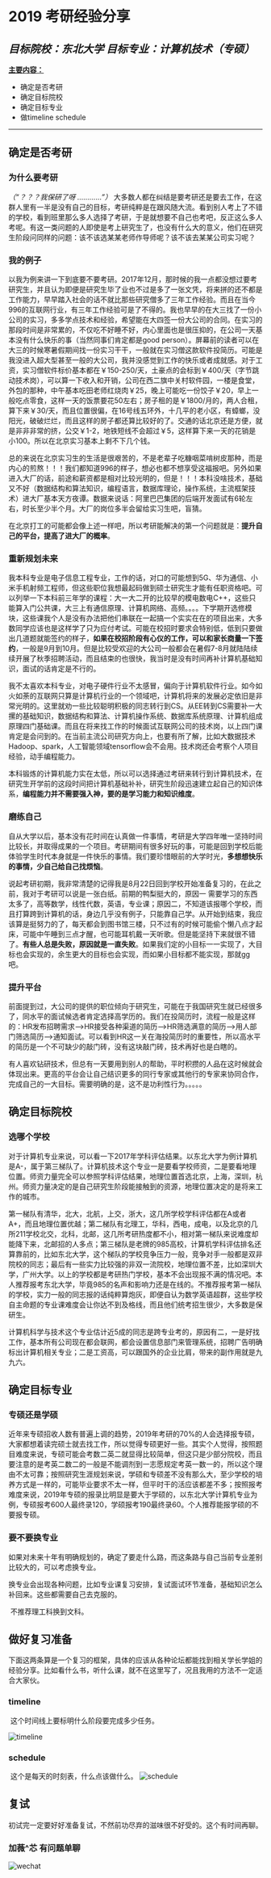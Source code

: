 # 2019 考研经验分享
*目标院校：东北大学  目标专业：计算机技术（专硕）*
---
<u>**主要内容：**</u>

- 确定是否考研
- 确定目标院校
- 确定目标专业
- 做timeline schedule

---
## 确定是否考研
### 为什么要考研
*（“？？？我保研了呀 …………”）*
 	大多数人都在纠结是要考研还是要去工作，在这群人里有一半是没有自己的目标，考研纯粹是在跟风随大流。看到别人考上了不错的学校，看到班里那么多人选择了考研，于是就想要不自己也考吧，反正这么多人考呢。有这一类问题的人即使是考上研究生了，也没有什么大的意义，他们在研究生阶段问同样的问题：该不该选某某老师作导师呢？该不该去某某公司实习呢？

 ### 我的例子
​	以我为例来讲一下到底要不要考研。2017年12月，那时候的我一点都没想过要考研究生，并且认为即便是研究生毕了业也不过是多了一张文凭，将来拼的还不都是工作能力，早早踏入社会的话不就比那些研究僧多了三年工作经验。而且在当今996的互联网行业，有三年工作经验可是了不得的。我也早早的在大三找了一份小公司的实习，多多学点技术和经验，希望能在大四签一份大公司的合同。在实习的那段时间是非常累的，不仅吃不好睡不好，内心里面也是很压抑的，在公司一天基本没有什么快乐的事（当然同事们肯定都是good person）。屏幕前的读者可以在大三的时候寒暑假期间找一份实习干干，一般就在实习僧这款软件投简历。可能是我没进入超大型甚至一般的大公司，我并没感觉到工作的快乐或者成就感。对于工资，实习僧软件标价基本都在￥150-250/天，土豪点的会标到￥400/天（字节跳动技术岗），可以算一下收入和开销，公司在西二旗中关村软件园，一楼是食堂，外包的那种，中午基本吃田老师红烧肉￥25，晚上可能吃一份饺子￥20，早上一般吃点零食，这样一天的饭票要花50左右；房子租的是￥1800/月的，两人合租，算下来￥30/天，而且位置很偏，在16号线五环外，十几平的老小区，有蟑螂，没阳光，破破烂烂，而且这样的房子都还算比较好的了。交通的话北京还是方便，就是非非非常的挤，公交￥1-2，地铁短线不会超过￥5，这样算下来一天的花销是小100。所以在北京实习基本上剩不下几个钱。

​	总的来说在北京实习生的生活是很艰苦的，不是老辈子吃糠咽菜啃树皮那种，而是内心的煎熬！！！我们都知道996的样子，想必也都不想享受这福报吧。另外如果进入大厂的话，前途和薪资都是相对比较光明的，但是！！！本科没啥技术，基础又不好（数据结构和算法知识，编程语言，数据库理论，操作系统，主流框架技术）进大厂基本天方夜谭。数据来说话：阿里巴巴集团的后端开发面试有6轮左右，时长至少半个月。大厂的岗位多半会留给实习生吧，盲猜。

​	在北京打工的可能都会像上述一样吧，所以考研能解决的第一个问题就是：**提升自己的平台，提高了进大厂的概率**。

### 重新规划未来

​	我本科专业是电子信息工程专业，工作的话，对口的可能想到5G、华为通信、小米手机射频工程师，但这些职位我想最起码做到硕士研究生才能有任职资格吧。可以列举一下本科前三年学的课程：大一大二开的比较早的模电数电C++，这些只能算入门公共课，大三上有通信原理、计算机网络、高频。。。。下学期开选修模块，这些课我个人是没有办法把他们串联在一起搞一个实实在在的项目出来，大多数同学应该也是这样学了只为应付考试。可能在校招时要求会特别低，低到只要做出几道题就能签约的样子，**如果在校招阶段有心仪的工作，可以和家长商量一下签约**，一般是9月到10月。但是比较受欢迎的大公司一般都会在暑假7-8月就陆陆续续开展了秋季招聘活动，而且结束的也很快，我当时是没有时间再补计算机基础知识，面试的话肯定是不行的。

​	我不太喜欢本科专业，对电子硬件行业不太感冒，偏向于计算机软件行业。如今如火如荼的互联网只算是计算机行业的一个领域吧，计算机将来的发展必定依旧是非常光明的。这里就劝一些比较聪明积极的同志转行到CS。从EE转到CS需要补一大摞的基础知识，数据结构和算法、计算机操作系统、数据库系统原理、计算机组成原理四门基础课。而且在将来找工作的时候面试互联网公司的技术岗，以上四门课肯定是会问到的。在当前主流公司研究方向上，也要有所了解，比如大数据技术Hadoop、spark，人工智能领域tensorflow会不会用。技术岗还会考察个人项目经验，动手编程能力。

​	本科锻炼的计算机能力实在太低，所以可以选择通过考研来转行到计算机技术，在研究生开学前的这段时间把计算机基础补补，研究生阶段迅速建立起自己的知识体系，**编程能力并不需要强入神，要的是学习能力和知识维度**。

### 磨练自己

​	自从大学以后，基本没有花时间在认真做一件事情，考研是大学四年唯一坚持时间比较长，并取得成果的一个项目。考研期间有很多好玩的事，可能是回到学校后能体验学生时代本身就是一件快乐的事情。我们要珍惜眼前的大学时光，**多想想快乐的事情，少自己给自己找烦恼**。

​	说起考研初期，我非常清楚的记得我是8月22日回到学校开始准备复习的，在此之前，我对于考研可以说是一张白纸。前期的鸭梨挺大的，原因一 需要学习的东西太多了，高等数学，线性代数，英语，专业课；原因二，不知道该报哪个学校，而且打算跨到计算机的话，身边几乎没有例子，只能靠自己学。从开始到结束，我应该算是挺努力的了，每天都会到图书馆三楼，只不过有的时候可能偷个懒八点才起床，可能中午睡到三点才醒，也可能耳机戴一天听歌。但是能坚持下来就很不错了。**有些人总是失败，原因就是一直失败**。如果我们定的小目标一一实现了，大目标也会实现的，余生更大的目标也会实现，而如果小目标都不能实现，那就gg吧。

### 提升平台

​	前面提到过，大公司的提供的职位倾向于研究生，可能在于我国研究生就已经很多了，同水平的面试候选者肯定选择高学历的。我们在投简历时，流程一般是这样的：HR发布招聘需求-->HR接受各种渠道的简历-->HR筛选满意的简历-->用人部门筛选简历-->通知面试。可以看到HR这一关在海投简历时的重要性，所以高水平的简历是一个不可缺少的敲门砖，没有这块敲门砖，技术再好也是白瞎的。

​	有人喜欢钻研技术，但总有一天要用到别人的帮助，平时积攒的人品在这时候就会体现出来。更高的平台会让自己结识更多的同行专家或其他行的专家来协同合作，完成自己的一大目标。需要明确的是，这不是功利性行为。。。。。

## 确定目标院校
### 选哪个学校

​	对于计算机专业来说，可以看一下2017年学科评估结果。以东北大学为例计算机是A-，属于第三梯队了。计算机技术这个专业一是要看学校师资，二是要看地理位置。师资力量完全可以参照学科评估结果，地理位置首选北京，上海，深圳，杭州。师资力量决定的是自己研究生阶段能接触到的资源，地理位置决定的是将来工作的城市。

​	第一梯队有清华，北大，北航，上交，浙大，这几所学校学科评估都在A或者A+，而且地理位置优越；第二梯队有北理工，华科，西电，成电，以及北京的几所211学校北交，北科，北邮，这几所考研热度都不小，相对第一梯队来说难度却能降下来，北邮招的人多点；第三梯队是老牌的985高校，计算机学科评估排名还算靠前的，比如东北大学，这个梯队的学校竞争压力一般，竞争对手一般都是双非院校的同志；最后有一些实力比较强的非双一流院校，地理位置不差，比如深圳大学，广州大学。以上的学校都是考研热门学校，基本不会出现报不满的情况吧。本人推荐报考东北大学，毕竟985的名声和影响力还是在线的。不推荐报考第一梯队的学校，实力一般的同志报的话纯粹算炮灰，即便自认为数学英语超群，这些学校自主命题的专业课难度会让你达不到及格线，而且他们统考招生很少，大多数是保研生。

​	计算机科学与技术这个专业估计近5成的同志是跨专业考的，原因有二，一是好找工作，基本所有公司现在都会联网，都会设置信息部门来管理系统，招聘广告明确标出计算机相关专业；二是工资高，可以跟国外的企业比肩，带来的副作用就是九九六。

## 确定目标专业

### 专硕还是学硕

​	近年来专硕招收人数有普遍上调的趋势，2019年考研的70%的人会选择报专硕，大家都想着读完硕士就去找工作，所以觉得专硕更好一些。其实个人觉得，按照题目难度来说，专硕可能会考数二英二就显得比较简单，但这只是少部分院校，而且要注意的是考英二数二的一般是不能调剂到一志愿规定考英一数一的，所以这个理由不太可靠；按照研究生涯规划来说，学硕和专硕差不没有那么大，至少学校的培养方式是一样的，可能毕业要求不太一样，但平时干的活应该都差不多；按照报考难度来说，2019年专硕的报录比明显是要大于学硕的，以东北大学计算机专业为例，专硕报考600人最终录120，学硕报考190最终录60。个人推荐能报学硕的不要报专硕。

### 要不要换专业

​	如果对未来十年有明确规划的，确定了要走什么路，而这条路与自己当前专业差别比较大的，可以考虑换专业。

​	换专业会出现各种问题，比如专业课复习安排，复试面试环节准备，基础知识怎么补回来。这些都需要自己去克服的。

​	不推荐理工科换到文科。

## 做好复习准备

下面这两条算是一个复习的框架，具体的应该从各种论坛都能找到相关学长学姐的经验分享。比如看什么书，听什么课，就不在这里写了，况且我用的方法不一定适合大家伙。

### timeline

​	这个时间线上要标明什么阶段要完成多少任务。

![timeline](./53099495403F3B3E184449330E3DFBDF09A1A295E28935E17.jpg "timeline")

### schedule

​	这个是每天的时刻表，什么点该做什么。
![schedule](./-313806851C2A69E7BBE6FCF2AA7AC1A0979D9B2F0483782C.jpg "schedule")

## 复试

初试完一定要好好准备复试，不然前功尽弃的滋味很不好受的。这个有时间再聊。

### 加薇^芯 有问题单聊
![wechat](./Screenshot_2019-05-02-13-54-07-246.png "wechat")











